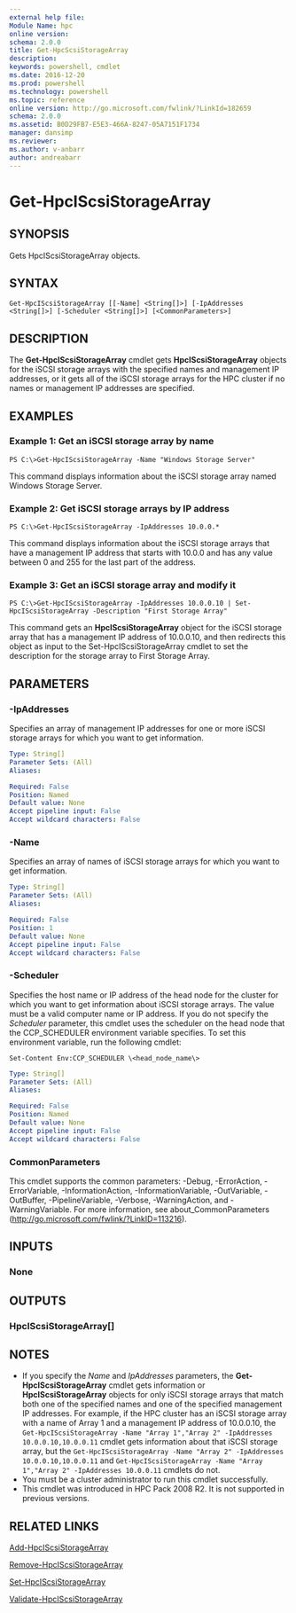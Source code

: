 ```yaml
---
external help file:
Module Name: hpc
online version:
schema: 2.0.0
title: Get-HpcScsiStorageArray
description:
keywords: powershell, cmdlet
ms.date: 2016-12-20
ms.prod: powershell
ms.technology: powershell
ms.topic: reference
online version: http://go.microsoft.com/fwlink/?LinkId=182659
schema: 2.0.0
ms.assetid: B0D29FB7-E5E3-466A-8247-05A7151F1734
manager: dansimp
ms.reviewer:
ms.author: v-anbarr
author: andreabarr
---
```


# Get-HpcIScsiStorageArray

## SYNOPSIS
Gets HpcIScsiStorageArray objects.

## SYNTAX

```
Get-HpcIScsiStorageArray [[-Name] <String[]>] [-IpAddresses <String[]>] [-Scheduler <String[]>] [<CommonParameters>]
```

## DESCRIPTION
The **Get-HpcIScsiStorageArray** cmdlet gets **HpcIScsiStorageArray** objects for the iSCSI storage arrays with the specified names and management IP addresses, or it gets all of the iSCSI storage arrays for the HPC cluster if no names or management IP addresses are specified.

## EXAMPLES

### Example 1: Get an iSCSI storage array by name
```
PS C:\>Get-HpcIScsiStorageArray -Name "Windows Storage Server"
```

This command displays information about the iSCSI storage array named Windows Storage Server.

### Example 2: Get iSCSI storage arrays by IP address
```
PS C:\>Get-HpcIScsiStorageArray -IpAddresses 10.0.0.*
```

This command displays information about the iSCSI storage arrays that have a management IP address that starts with 10.0.0 and has any value between 0 and 255 for the last part of the address.

### Example 3: Get an iSCSI storage array and modify it
```
PS C:\>Get-HpcIScsiStorageArray -IpAddresses 10.0.0.10 | Set-HpcIScsiStorageArray -Description "First Storage Array"
```

This command gets an **HpcIScsiStorageArray** object for the iSCSI storage array that has a management IP address of 10.0.0.10, and then redirects this object as input to the Set-HpcIScsiStorageArray cmdlet to set the description for the storage array to First Storage Array.

## PARAMETERS

### -IpAddresses
Specifies an array of management IP addresses for one or more iSCSI storage arrays for which you want to get information.

```yaml
Type: String[]
Parameter Sets: (All)
Aliases:

Required: False
Position: Named
Default value: None
Accept pipeline input: False
Accept wildcard characters: False
```

### -Name
Specifies an array of names of iSCSI storage arrays for which you want to get information.

```yaml
Type: String[]
Parameter Sets: (All)
Aliases:

Required: False
Position: 1
Default value: None
Accept pipeline input: False
Accept wildcard characters: False
```

### -Scheduler
Specifies the host name or IP address of the head node for the cluster for which you want to get information about iSCSI storage arrays.
The value must be a valid computer name or IP address.
If you do not specify the *Scheduler* parameter, this cmdlet uses the scheduler on the head node that the CCP_SCHEDULER environment variable specifies.
To set this environment variable, run the following cmdlet:

`Set-Content Env:CCP_SCHEDULER \<head_node_name\>`

```yaml
Type: String[]
Parameter Sets: (All)
Aliases:

Required: False
Position: Named
Default value: None
Accept pipeline input: False
Accept wildcard characters: False
```

### CommonParameters
This cmdlet supports the common parameters: -Debug, -ErrorAction, -ErrorVariable, -InformationAction, -InformationVariable, -OutVariable, -OutBuffer, -PipelineVariable, -Verbose, -WarningAction, and -WarningVariable. For more information, see about_CommonParameters (http://go.microsoft.com/fwlink/?LinkID=113216).

## INPUTS

### None

## OUTPUTS

### HpcIScsiStorageArray[]

## NOTES
* If you specify the *Name* and *IpAddresses* parameters, the **Get-HpcIScsiStorageArray** cmdlet gets information or **HpcIScsiStorageArray** objects for only iSCSI storage arrays that match both one of the specified names and one of the specified management IP addresses. For example, if the HPC cluster has an iSCSI storage array with a name of Array 1 and a management IP address of 10.0.0.10, the `Get-HpcIScsiStorageArray -Name "Array 1","Array 2" -IpAddresses 10.0.0.10,10.0.0.11` cmdlet gets information about that iSCSI storage array, but the `Get-HpcIScsiStorageArray -Name "Array 2" -IpAddresses 10.0.0.10,10.0.0.11` and `Get-HpcIScsiStorageArray -Name "Array 1","Array 2" -IpAddresses 10.0.0.11` cmdlets do not.
* You must be a cluster administrator to run this cmdlet successfully.
* This cmdlet was introduced in HPC Pack 2008 R2. It is not supported in previous versions.

## RELATED LINKS

[Add-HpcIScsiStorageArray](./Add-HpcIScsiStorageArray.md)

[Remove-HpcIScsiStorageArray](./Remove-HpcIScsiStorageArray.md)

[Set-HpcIScsiStorageArray](./Set-HpcIScsiStorageArray.md)

[Validate-HpcIScsiStorageArray](./Validate-HpcIScsiStorageArray.md)
